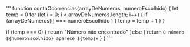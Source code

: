 '''
function contaOcorrencias(arrayDeNumeros, numeroEscolhido) {
let temp = 0 
  for (let i = 0; i < arrayDeNumeros.length; i++) {
    if (arrayDeNumeros[i] === numeroEscolhido ) {
      temp = temp + 1 
    }
  }
  
  if (temp === 0) {
    return "Número não encontrado"
  }else {
    return `O número ${numeroEscolhido} aparece ${temp}x`
  }
}
'''